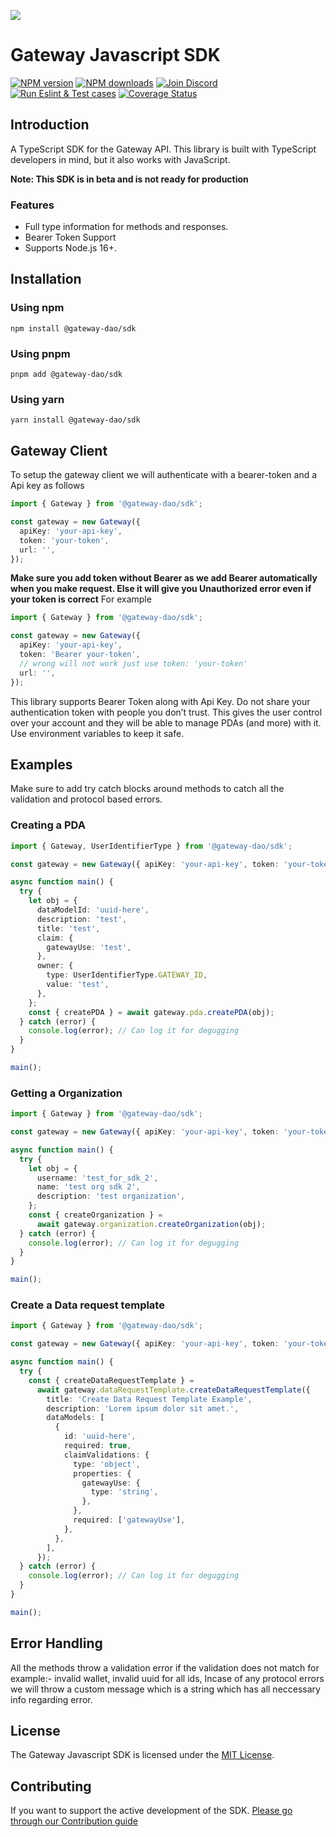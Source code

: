 ![](https://github.com/Gateway-DAO/network-ui/blob/develop/public/social.png)

# Gateway Javascript SDK

[![NPM version][npm-image]][npm-url]
[![NPM downloads][downloads-image]][downloads-url]
[![Join Discord][discord-image]][discord-url]
[![Run Eslint & Test cases](https://github.com/Gateway-DAO/gateway-js-sdk/actions/workflows/test.yaml/badge.svg)](https://github.com/Gateway-DAO/gateway-js-sdk/actions/workflows/test.yaml)
[![Coverage Status][codecov-image]][codecov-url]

## Introduction

A TypeScript SDK for the Gateway API. This library is built with TypeScript developers in mind, but it also works with JavaScript.

**Note: This SDK is in beta and is not ready for production**

### Features

- Full type information for methods and responses.
- Bearer Token Support
- Supports Node.js 16+.

## Installation

### Using npm

```
npm install @gateway-dao/sdk
```

### Using pnpm

```
pnpm add @gateway-dao/sdk
```

### Using yarn

```
yarn install @gateway-dao/sdk
```

## Gateway Client

To setup the gateway client we will authenticate with a bearer-token and a Api key as follows

```typescript
import { Gateway } from '@gateway-dao/sdk';

const gateway = new Gateway({
  apiKey: 'your-api-key',
  token: 'your-token',
  url: '',
});
```

**Make sure you add token without Bearer as we add Bearer automatically when you make request. Else it will give you Unauthorized error even if your token is correct**
For example

```typescript
import { Gateway } from '@gateway-dao/sdk';

const gateway = new Gateway({
  apiKey: 'your-api-key',
  token: 'Bearer your-token',
  // wrong will not work just use token: 'your-token'
  url: '',
});
```

This library supports Bearer Token along with Api Key. Do not share your authentication token with people you don’t trust. This gives the user control over your account and they will be able to manage PDAs (and more) with it. Use environment variables to keep it safe.

## Examples

Make sure to add try catch blocks around methods to catch all the validation and protocol based errors.

### Creating a PDA

```typescript
import { Gateway, UserIdentifierType } from '@gateway-dao/sdk';

const gateway = new Gateway({ apiKey: 'your-api-key', token: 'your-token' });

async function main() {
  try {
    let obj = {
      dataModelId: 'uuid-here',
      description: 'test',
      title: 'test',
      claim: {
        gatewayUse: 'test',
      },
      owner: {
        type: UserIdentifierType.GATEWAY_ID,
        value: 'test',
      },
    };
    const { createPDA } = await gateway.pda.createPDA(obj);
  } catch (error) {
    console.log(error); // Can log it for degugging
  }
}

main();
```

### Getting a Organization

```typescript
import { Gateway } from '@gateway-dao/sdk';

const gateway = new Gateway({ apiKey: 'your-api-key', token: 'your-token' });

async function main() {
  try {
    let obj = {
      username: 'test_for_sdk_2',
      name: 'test org sdk 2',
      description: 'test organization',
    };
    const { createOrganization } =
      await gateway.organization.createOrganization(obj);
  } catch (error) {
    console.log(error); // Can log it for degugging
  }
}

main();
```

### Create a Data request template

```typescript
import { Gateway } from '@gateway-dao/sdk';

const gateway = new Gateway({ apiKey: 'your-api-key', token: 'your-token' });

async function main() {
  try {
    const { createDataRequestTemplate } =
      await gateway.dataRequestTemplate.createDataRequestTemplate({
        title: 'Create Data Request Template Example',
        description: 'Lorem ipsum dolor sit amet.',
        dataModels: [
          {
            id: 'uuid-here',
            required: true,
            claimValidations: {
              type: 'object',
              properties: {
                gatewayUse: {
                  type: 'string',
                },
              },
              required: ['gatewayUse'],
            },
          },
        ],
      });
  } catch (error) {
    console.log(error); // Can log it for degugging
  }
}

main();
```

## Error Handling

All the methods throw a validation error if the validation does not match for example:- invalid wallet, invalid uuid for all ids,
Incase of any protocol errors we will throw a custom message which is a string which has all neccessary info regarding error.

## License

The Gateway Javascript SDK is licensed under the [MIT License](https://github.com/Gateway-DAO/javascript-sdk/blob/main/LICENSE.md).

## Contributing

If you want to support the active development of the SDK. [Please go through our Contribution guide](https://github.com/Gateway-DAO/gateway-js-sdk/blob/main/CONTRIBUTING.md)

[npm-image]: https://img.shields.io/npm/v/%40gateway-dao%2Fsdk.svg?style=flat
[npm-url]: https://www.npmjs.com/package/@gateway-dao/sdk
[downloads-image]: https://img.shields.io/npm/dm/%40gateway-dao%2Fsdk
[downloads-url]: https://www.npmjs.com/package/@gateway-dao/sdk
[codecov-image]: https://codecov.io/gh/Gateway-DAO/gateway-js-sdk/graph/badge.svg?token=8N92RFGZHI
[codecov-url]: https://codecov.io/gh/Gateway-DAO/gateway-js-sdk
[discord-image]: https://img.shields.io/discord/733027681184251937.svg?style=flat&label=Join%20Community&color=7289DA
[discord-url]: https://discord.gg/tgt3KjcHGs
